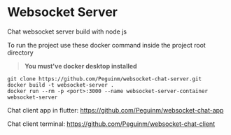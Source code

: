 # Websocket Server

Chat websocket server build with node js

To run the project use these docker command inside the project root directory

> **You must've docker desktop installed**

```
git clone https://github.com/Peguinm/websocket-chat-server.git
docker build -t websocket-server .
docker run --rm -p <port>:3000 --name websocket-server-container websocket-server
```

Chat client app in flutter: https://github.com/Peguinm/websocket-chat-app

Chat client terminal: https://github.com/Peguinm/websocket-chat-client

